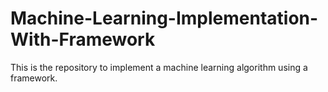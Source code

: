 # Machine-Learning-Implementation-With-Framework
This is the repository to implement a machine learning algorithm using a framework.
